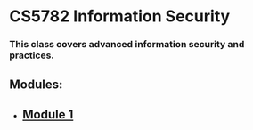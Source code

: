 # CS5782 Information Security
### This class covers advanced information security and practices.
## Modules:
- ## [Module 1](./module1.html)
